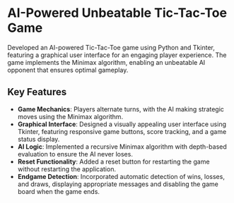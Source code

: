 # AI-Powered Unbeatable Tic-Tac-Toe Game  

Developed an AI-powered Tic-Tac-Toe game using Python and Tkinter, featuring a graphical user interface for an engaging player experience. The game implements the Minimax algorithm, enabling an unbeatable AI opponent that ensures optimal gameplay.  

## Key Features  

- **Game Mechanics**: Players alternate turns, with the AI making strategic moves using the Minimax algorithm.  
- **Graphical Interface**: Designed a visually appealing user interface using Tkinter, featuring responsive game buttons, score tracking, and a game status display.  
- **AI Logic**: Implemented a recursive Minimax algorithm with depth-based evaluation to ensure the AI never loses.  
- **Reset Functionality**: Added a reset button for restarting the game without restarting the application.  
- **Endgame Detection**: Incorporated automatic detection of wins, losses, and draws, displaying appropriate messages and disabling the game board when the game ends.  
